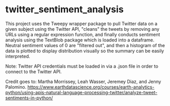 # twitter_sentiment_analysis
This project uses the Tweepy wrapper package to pull Twitter data on a given subject using the Twitter API, "cleans" the tweets by removing any URLs using a regular expression function, and finally conducts sentiment analysis using the TextBlob package which is loaded into a dataframe. Neutral sentiment values of 0 are "filtered out", and then a histogram of the data is plotted to display distribution visually so the summary can be easily interpreted. 

Note: Twitter API credentials must be loaded in via a .json file in order to connect to the Twitter API. 


Credit goes to: Martha Morrissey, Leah Wasser, Jeremey Diaz, and Jenny Palomino.
https://www.earthdatascience.org/courses/earth-analytics-python/using-apis-natural-language-processing-twitter/analyze-tweet-sentiments-in-python/
